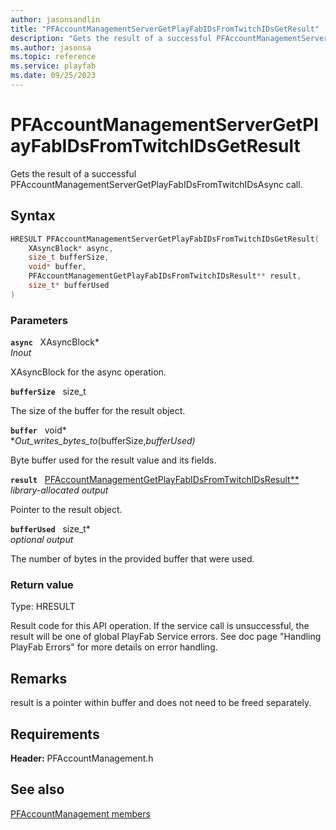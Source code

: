 ```yaml
---
author: jasonsandlin
title: "PFAccountManagementServerGetPlayFabIDsFromTwitchIDsGetResult"
description: "Gets the result of a successful PFAccountManagementServerGetPlayFabIDsFromTwitchIDsAsync call."
ms.author: jasonsa
ms.topic: reference
ms.service: playfab
ms.date: 09/25/2023
---
```


# PFAccountManagementServerGetPlayFabIDsFromTwitchIDsGetResult  

Gets the result of a successful PFAccountManagementServerGetPlayFabIDsFromTwitchIDsAsync call.  

## Syntax  
  
```cpp
HRESULT PFAccountManagementServerGetPlayFabIDsFromTwitchIDsGetResult(  
    XAsyncBlock* async,  
    size_t bufferSize,  
    void* buffer,  
    PFAccountManagementGetPlayFabIDsFromTwitchIDsResult** result,  
    size_t* bufferUsed  
)  
```  
  
### Parameters  
  
**`async`** &nbsp; XAsyncBlock*  
*_Inout_*  
  
XAsyncBlock for the async operation.  
  
**`bufferSize`** &nbsp; size_t  
  
The size of the buffer for the result object.  
  
**`buffer`** &nbsp; void*  
*_Out_writes_bytes_to_(bufferSize,*bufferUsed)*  
  
Byte buffer used for the result value and its fields.  
  
**`result`** &nbsp; [PFAccountManagementGetPlayFabIDsFromTwitchIDsResult**](../../pfaccountmanagementtypes/structs/pfaccountmanagementgetplayfabidsfromtwitchidsresult.md)  
*library-allocated output*  
  
Pointer to the result object.  
  
**`bufferUsed`** &nbsp; size_t*  
*optional output*  
  
The number of bytes in the provided buffer that were used.  
  
  
### Return value
Type: HRESULT
  
Result code for this API operation. If the service call is unsuccessful, the result will be one of global PlayFab Service errors. See doc page "Handling PlayFab Errors" for more details on error handling.
  
## Remarks  
  
result is a pointer within buffer and does not need to be freed separately.
  
## Requirements  
  
**Header:** PFAccountManagement.h
  
## See also  
[PFAccountManagement members](../pfaccountmanagement_members.md)  

  
  
